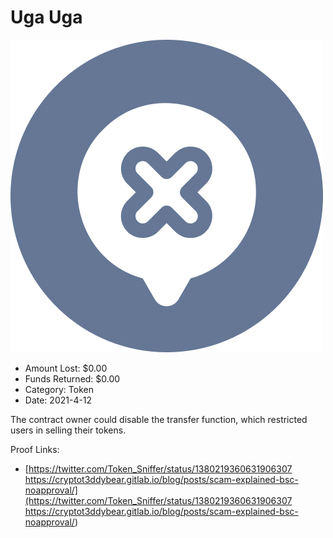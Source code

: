# Uga Uga
![Uga Uga](/rektimages/Uga-Uga.png)
- Amount Lost: $0.00
- Funds Returned: $0.00
- Category: Token
- Date: 2021-4-12

The contract owner could disable the transfer function, which restricted users in selling their tokens.


Proof Links:
- [https://twitter.com/Token_Sniffer/status/1380219360631906307 https://cryptot3ddybear.gitlab.io/blog/posts/scam-explained-bsc-noapproval/](https://twitter.com/Token_Sniffer/status/1380219360631906307 https://cryptot3ddybear.gitlab.io/blog/posts/scam-explained-bsc-noapproval/)


